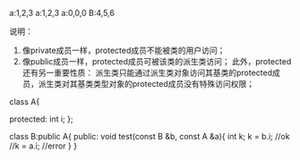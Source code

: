 a:1,2,3
a:1,2,3
a:0,0,0
B:4,5,6

说明：
1. 像private成员一样，protected成员不能被类的用户访问；
2. 像public成员一样，protected成员可被该类的派生类访问；
此外，protected还有另一重要性质：
派生类只能通过派生类对象访问其基类的protected成员，派生类对其基类类型对象的protected成员没有特殊访问权限；

class A{

protected:
    int i;
};

class B:public A{
public:
    void test(const B &b, const A &a){
      int k;
      k = b.i; //ok
      //k = a.i; //error
    }
}

